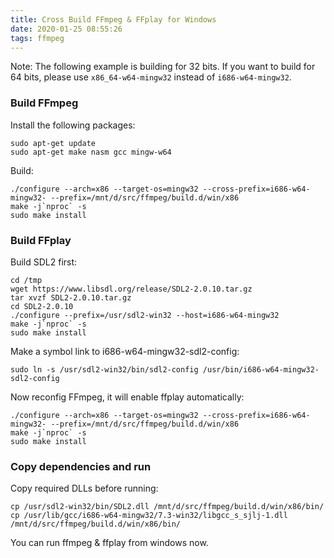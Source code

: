 ```yaml
---
title: Cross Build FFmpeg & FFplay for Windows
date: 2020-01-25 08:55:26
tags: ffmpeg
---
```


Note: The following example is building for 32 bits. If you want to build for 64 bits, please use 
`x86_64-w64-mingw32` instead of `i686-w64-mingw32`.

### Build FFmpeg

Install the following packages:

    sudo apt-get update
    sudo apt-get make nasm gcc mingw-w64

Build:

    ./configure --arch=x86 --target-os=mingw32 --cross-prefix=i686-w64-mingw32- --prefix=/mnt/d/src/ffmpeg/build.d/win/x86
    make -j`nproc` -s
    sudo make install

### Build FFplay

Build SDL2 first:

    cd /tmp
    wget https://www.libsdl.org/release/SDL2-2.0.10.tar.gz
    tar xvzf SDL2-2.0.10.tar.gz
    cd SDL2-2.0.10
    ./configure --prefix=/usr/sdl2-win32 --host=i686-w64-mingw32
    make -j`nproc` -s
    sudo make install

Make a symbol link to i686-w64-mingw32-sdl2-config:

    sudo ln -s /usr/sdl2-win32/bin/sdl2-config /usr/bin/i686-w64-mingw32-sdl2-config

Now reconfig FFmpeg, it will enable ffplay automatically:

    ./configure --arch=x86 --target-os=mingw32 --cross-prefix=i686-w64-mingw32- --prefix=/mnt/d/src/ffmpeg/build.d/win/x86
    make -j`nproc` -s
    sudo make install

### Copy dependencies and run

Copy required DLLs before running:

    cp /usr/sdl2-win32/bin/SDL2.dll /mnt/d/src/ffmpeg/build.d/win/x86/bin/
    cp /usr/lib/gcc/i686-w64-mingw32/7.3-win32/libgcc_s_sjlj-1.dll /mnt/d/src/ffmpeg/build.d/win/x86/bin/

You can run ffmpeg & ffplay from windows now.
